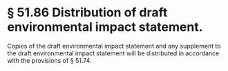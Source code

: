 # § 51.86   Distribution of draft environmental impact statement.

Copies of the draft environmental impact statement and any supplement to the draft environmental impact statement will be distributed in accordance with the provisions of § 51.74.




